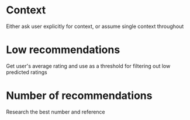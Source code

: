 # Context

Either ask user explicitly for context, or assume single context throughout

# Low recommendations

Get user's average rating and use as a threshold for filtering out low predicted ratings

# Number of recommendations

Research the best number and reference
